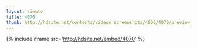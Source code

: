 ```yaml
---
layout: sieutv
title: 4070
thumb: http://hdsite.net/contents/videos_screenshots/4000/4070/preview_360p.mp4.jpg
---
```

{% include iframe src='http://hdsite.net/embed/4070' %}
 
